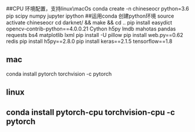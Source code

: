##CPU 环境配置，支持linux\macOs
conda create -n chineseocr python=3.6 pip scipy numpy jupyter ipython ##运用conda 创建python环境
source activate chineseocr
cd darknet/ && make && cd ..
pip install easydict opencv-contrib-python==4.0.0.21 Cython h5py lmdb mahotas pandas requests bs4 matplotlib lxml 
pip install -U pillow 
pip install web.py==0.62 redis
pip install h5py==2.8.0
pip install keras==2.1.5 tensorflow==1.8
## mac
conda install pytorch torchvision -c pytorch
## linux
## conda install pytorch-cpu torchvision-cpu -c pytorch

